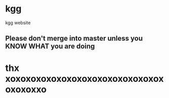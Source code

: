 # kgg
kgg website
## Please don't merge into master unless you KNOW WHAT you are doing
# thx xoxoxoxoxoxoxoxoxoxoxoxoxoxoxoxoxoxoxxo
